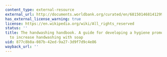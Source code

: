 ```yaml
---
content_type: external-resource
external_url: http://documents.worldbank.org/curated/en/681501468141299225/The-handwashing-handbook-a-guide-for-developing-a-hygiene-promotion-program-to-increase-handwashing-with-soap
has_external_license_warning: true
license: https://en.wikipedia.org/wiki/All_rights_reserved
status: ''
title: The handwashing handbook. A guide for developing a hygiene promotion program
  to increase handwashing with soap
uid: 877c8b8a-087b-42ed-9a27-3d9f7d9c4e86
wayback_url: ''
---
```

